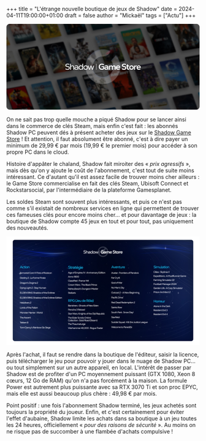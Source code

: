 +++
title = "L'étrange nouvelle boutique de jeux de Shadow"
date = 2024-04-11T19:00:00+01:00
draft = false
author = "Mickaël"
tags = ["Actu"]
+++ 

![Shadow Game Store](shadow.jpg "")

On ne sait pas trop quelle mouche a piqué Shadow pour se lancer ainsi dans le commerce de clés Steam, mais enfin c'est fait : les abonnés Shadow PC peuvent dés à présent acheter des jeux sur le [Shadow Game Store](https://shadow.tech/fr-FR/game-store) ! Et attention, il faut absolument être abonné, c'est à dire payer un minimum de 29,99 € par mois (19,99 € le premier mois) pour accéder à son propre PC dans le cloud.

Histoire d'appâter le chaland, Shadow fait miroiter des « *prix agressifs* », mais dès qu'on y ajoute le coût de l'abonnement, c'est tout de suite moins intéressant. Ce d'autant qu'il est assez facile de trouver moins cher ailleurs : le Game Store commercialise en fait des clés Steam, Ubisoft Connect et Rockstarsocial, par l'intermédiaire de la plateforme Gamesplanet. 


Les soldes Steam sont souvent plus intéressants, et puis ce n'est pas comme s'il existait de nombreux services en ligne qui permettent de trouver ces fameuses clés pour encore moins cher… et pour davantage de jeux : la boutique de Shadow compte 45 jeux en tout et pour tout, pas uniquement des nouveautés. 

![Shadow Game Store](Shadow-jeux.jpg "Tous les jeux vendus sur le Game Store. Oui, tous.")

Après l'achat, il faut se rendre dans la boutique de l'éditeur, saisir la licence, puis télécharger le jeu pour pouvoir y jouer dans le nuage de Shadow PC… ou tout simplement sur un autre appareil, en local. L'intérêt de passer par Shadow est de profiter d'un PC moyennement puissant (GTX 1080, Xeon 8 cœurs, 12 Go de RAM) qu'on n'a pas forcément à la maison. La formule Power est autrement plus puissante avec sa RTX 3070 Ti et son proc EPYC, mais elle est aussi beaucoup plus chère : 49,98 € par mois.

Point positif : une fois l'abonnement Shadow terminé, les jeux achetés sont toujours la propriété du joueur. Enfin, et c'est certainement pour éviter l'effet d'aubaine, Shadow limite les achats dans sa boutique à un jeu toutes les 24 heures, officiellement « *pour des raisons de sécurité* ». Au moins on ne risque pas de succomber à une flambée d'achats compulsive !